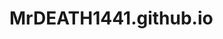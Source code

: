 # MrDEATH1441.github.io

[](https://github.com/MrDEATH1441/MrDEATH1441.github.io#mrdeath1441githubio)
